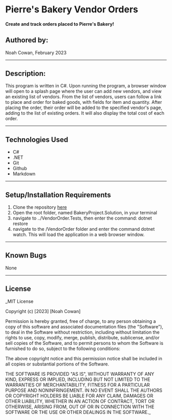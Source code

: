 # Pierre's Bakery Vendor Orders

#### Create and track orders placed to Pierre's Bakery!

## Authored by: 

Noah Cowan, February 2023

***

## Description:

This program is written in C#. Upon running the program, a browser window will open to a splash page where the user can add new vendors, and view an existing list of vendors. From the list of vendors, users can follow a link to place and order for baked goods, with fields for item and quantity. After placing the order, their order will be added to the specified vendor's page, adding to the list of existing orders. It will also display the total cost of each order.
***

## Technologies Used

- C#
- .NET
- Git
- Github
- Markdown
***

## Setup/Installation Requirements

1. Clone the repository [here](https://github.com/nsncowan/bakery-project.git)
2. Open the root folder, named BakeryProject.Solution, in your terminal
3. navigate to ../VendorOrder.Tests, then enter the command: dotnet restore
4. navigate to the /VendorOrder folder and enter the command dotnet watch. This will load the application in a web browser window.
***

## Known Bugs
None
***

## License

_MIT License

Copyright (c) [2023] [Noah Cowan]

Permission is hereby granted, free of charge, to any person obtaining a copy of this software and associated documentation files (the "Software"), to deal in the Software without restriction, including without limitation the rights to use, copy, modify, merge, publish, distribute, sublicense, and/or sell
copies of the Software, and to permit persons to whom the Software is furnished to do so, subject to the following conditions:

The above copyright notice and this permission notice shall be included in all copies or substantial portions of the Software.

THE SOFTWARE IS PROVIDED "AS IS", WITHOUT WARRANTY OF ANY KIND, EXPRESS OR IMPLIED, INCLUDING BUT NOT LIMITED TO THE WARRANTIES OF MERCHANTABILITY, FITNESS FOR A PARTICULAR PURPOSE AND NONINFRINGEMENT. IN NO EVENT SHALL THE AUTHORS OR COPYRIGHT HOLDERS BE LIABLE FOR ANY CLAIM, DAMAGES OR OTHER
LIABILITY, WHETHER IN AN ACTION OF CONTRACT, TORT OR OTHERWISE, ARISING FROM, OUT OF OR IN CONNECTION WITH THE SOFTWARE OR THE USE OR OTHER DEALINGS IN THE SOFTWARE._